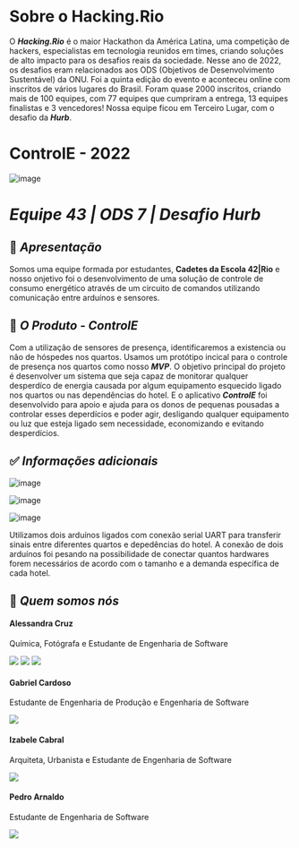 # **Sobre o Hacking.Rio**
O ***Hacking.Rio*** é o maior Hackathon da América Latina, uma competição de hackers, especialistas em tecnologia reunidos em times, criando soluções de alto impacto para os desafios reais da sociedade. Nesse ano de 2022, os desafios eram relacionados aos ODS (Objetivos de Desenvolvimento Sustentável) da ONU. Foi a quinta edição do evento e aconteceu online com inscritos de vários lugares do Brasil. Foram quase 2000 inscritos, criando mais de 100 equipes, com 77 equipes que cumpriram a entrega, 13 equipes finalistas e 3 vencedores! Nossa equipe ficou em Terceiro Lugar, com o desafio da ***Hurb***.

# **ControlE - 2022**

![image](https://user-images.githubusercontent.com/58606662/188317939-478929f9-29ad-42e1-8428-ba6086d53ac5.png)

# *Equipe 43 |  ODS 7 | Desafio Hurb*

## :muscle: *Apresentação* 

Somos uma equipe formada por estudantes, **Cadetes da Escola 42|Rio** e nosso onjetivo foi o desenvolvimento de uma solução de controle de consumo energético através de um circuito de comandos utilizando comunicação entre arduínos e sensores.

## :iphone: *O Produto - ControlE*

Com a utilização de sensores de presença, identificaremos a existencia ou não de hóspedes nos quartos. Usamos um protótipo incical para o controle de presença nos quartos como nosso ***MVP***. O objetivo principal do projeto é desenvolver um sistema que seja capaz de monitorar qualquer desperdíco de energia causada por algum equipamento esquecido ligado nos quartos ou nas dependências do hotel. E o aplicativo ***ControlE*** foi desenvolvido para apoio e ajuda para os donos de pequenas pousadas a controlar esses deperdícios e poder agir, desligando qualquer equipamento ou luz que esteja ligado sem necessidade, economizando e evitando desperdícios.

## :white_check_mark: *Informações adicionais* 

![image](https://user-images.githubusercontent.com/58606662/188316939-e2d44d86-1e79-4984-977b-2f323eef7396.png)

![image](https://user-images.githubusercontent.com/58606662/188317020-36f45373-9a51-4b7d-bc76-2402ac446a26.png)

![image](https://user-images.githubusercontent.com/58606662/188317050-151de3e8-a3f0-4d80-ab61-7169e4289515.png)

Utilizamos dois arduínos ligados com conexão serial UART para transferir sinais entre diferentes quartos e depedências do hotel. A conexão de dois arduínos foi pesando na possibilidade de conectar quantos hardwares forem necessários de acordo com o tamanho e a demanda específica de cada hotel.

## :punch: *Quem somos nós*

#### **Alessandra Cruz**

Química, Fotógrafa e Estudante de Engenharia de Software
<div><a href="https://instagram.com/alessaccruz" target="_blank"><img src="https://img.shields.io/badge/-Instagram-%23E4405F?style=for-the-badge&logo=instagram&logoColor=white" target="_blank"></a>
<a href = "mailto:alessandracruz@alessandracruz.com.br"><img src="https://img.shields.io/badge/Gmail-D14836?style=for-the-badge&logo=gmail&logoColor=white" target="_blank"></a> <a href="https://www.linkedin.com/in/alessandraccruz" target="_blank"><img src="https://img.shields.io/badge/-LinkedIn-%230077B5?style=for-the-badge&logo=linkedin&logoColor=white" target="_blank"></a></div>

#### **Gabriel Cardoso**

Estudante de Engenharia de Produção e Engenharia de Software
<div><a href="https://www.linkedin.com/in/gabrielclc" target="_blank"><img src="https://img.shields.io/badge/-LinkedIn-%230077B5?style=for-the-badge&logo=linkedin&logoColor=white" target="_blank"></a></div>

#### **Izabele Cabral**

Arquiteta, Urbanista e Estudante de Engenharia de Software
<div><a href="https://www.linkedin.com/in/izabele-cabral-963534116" target="_blank"><img src="https://img.shields.io/badge/-LinkedIn-%230077B5?style=for-the-badge&logo=linkedin&logoColor=white" target="_blank"></a></div>

#### **Pedro Arnaldo**

Estudante de Engenharia de Software
<div><a href="https://www.linkedin.com/in/pedro-lopes-110381252" target="_blank"><img src="https://img.shields.io/badge/-LinkedIn-%230077B5?style=for-the-badge&logo=linkedin&logoColor=white" target="_blank"></a></div>


